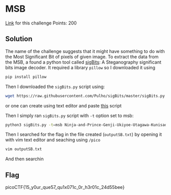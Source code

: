 # MSB
[Link](https://play.picoctf.org/practice/challenge/359?category=4&page=3) for this challenge
Points: 200

## Solution
The name of the challenge suggests that it might have something to do with the Most Significant Bit of pixels of given image. To extract the data from the MSB, a found a python tool called [sigBits](https://github.com/Pulho/sigBits): A Steganography significant bits image decoder. It required a library `pillow` so I downloaded it using 
```bash
pip install pillow
```
Then I downloaded the `sigBits.py` script using:
```bash
wget https://raw.githubusercontent.com/Pulho/sigBits/master/sigBits.py
```
or one can create using text editor and paste [this](https://github.com/Pulho/sigBits/blob/master/sigBits.py) script

Then I simply ran `sigBits.py` script with `-t` option set to msb:
```bash
python3 sigBits.py -t=msb Ninja-and-Prince-Genji-Ukiyoe-Utagawa-Kunisada.flag.png
```
Then I searched for the flag in the file created (`outputSB.txt`) by opening it with vim text editor and seaching using `/pico`
```bash
vim outputSB.txt
```
And then searchin
## Flag
picoCTF{15_y0ur_que57_qu1x071c_0r_h3r01c_24d55bee}
